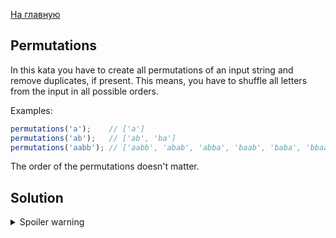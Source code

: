 [На главную](https://github.com/svgaryaev/codewars)

## Permutations

In this kata you have to create all permutations of an input string and remove duplicates, if present. This means, you have to shuffle all letters from the input in all possible orders.

Examples:

```js
permutations('a');    // ['a']
permutations('ab');   // ['ab', 'ba']
permutations('aabb'); // ['aabb', 'abab', 'abba', 'baab', 'baba', 'bbaa']
```

The order of the permutations doesn't matter.

## Solution

<details>
<summary>Spoiler warning</summary>

```js
function permutations(str) {
  const res = new Set();
  const findPermutations = (chars, word = '') => {
    if (chars.length === 1) res.add(word + chars[0]);
    chars.forEach((c, i) => findPermutations(chars.filter((_, _i) =>  _i !== i), word + c));
  };
  findPermutations(str.split``);
  return [...res];
}
```

</details>
